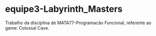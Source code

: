 # equipe3-Labyrinth_Masters
Trabalho da disciplina de MATA77-Programacão Funcional, referente ao game: Colossal Cave.

